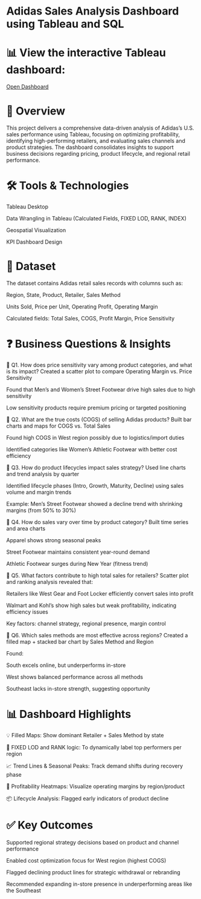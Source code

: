 
# Adidas Sales Analysis Dashboard using Tableau and SQL

# 📊 View the interactive Tableau dashboard:
[Open Dashboard](https://public.tableau.com/app/profile/akanksha.jondhale/viz/AdidasSalesAnalysis_17497079527430/Sales_Dashboard)

# 📌 Overview
This project delivers a comprehensive data-driven analysis of Adidas’s U.S. sales performance using Tableau, focusing on optimizing profitability, identifying high-performing retailers, and evaluating sales channels and product strategies. The dashboard consolidates insights to support business decisions regarding pricing, product lifecycle, and regional retail performance.

# 🛠️ Tools & Technologies
Tableau Desktop

Data Wrangling in Tableau (Calculated Fields, FIXED LOD, RANK, INDEX)

Geospatial Visualization

KPI Dashboard Design

# 📂 Dataset
The dataset contains Adidas retail sales records with columns such as:

Region, State, Product, Retailer, Sales Method

Units Sold, Price per Unit, Operating Profit, Operating Margin

Calculated fields: Total Sales, COGS, Profit Margin, Price Sensitivity

# ❓ Business Questions & Insights
🔹 Q1. How does price sensitivity vary among product categories, and what is its impact?
Created a scatter plot to compare Operating Margin vs. Price Sensitivity

Found that Men’s and Women’s Street Footwear drive high sales due to high sensitivity

Low sensitivity products require premium pricing or targeted positioning

🔹 Q2. What are the true costs (COGS) of selling Adidas products?
Built bar charts and maps for COGS vs. Total Sales

Found high COGS in West region possibly due to logistics/import duties

Identified categories like Women’s Athletic Footwear with better cost efficiency

🔹 Q3. How do product lifecycles impact sales strategy?
Used line charts and trend analysis by quarter

Identified lifecycle phases (Intro, Growth, Maturity, Decline) using sales volume and margin trends

Example: Men’s Street Footwear showed a decline trend with shrinking margins (from 50% to 30%)

🔹 Q4. How do sales vary over time by product category?
Built time series and area charts

Apparel shows strong seasonal peaks

Street Footwear maintains consistent year-round demand

Athletic Footwear surges during New Year (fitness trend)

🔹 Q5. What factors contribute to high total sales for retailers?
Scatter plot and ranking analysis revealed that:

Retailers like West Gear and Foot Locker efficiently convert sales into profit

Walmart and Kohl’s show high sales but weak profitability, indicating efficiency issues

Key factors: channel strategy, regional presence, margin control

🔹 Q6. Which sales methods are most effective across regions?
Created a filled map + stacked bar chart by Sales Method and Region

Found:

South excels online, but underperforms in-store

West shows balanced performance across all methods

Southeast lacks in-store strength, suggesting opportunity

# 📊 Dashboard Highlights
💡 Filled Maps: Show dominant Retailer + Sales Method by state

🧠 FIXED LOD and RANK logic: To dynamically label top performers per region

📈 Trend Lines & Seasonal Peaks: Track demand shifts during recovery phase

📌 Profitability Heatmaps: Visualize operating margins by region/product

📦 Lifecycle Analysis: Flagged early indicators of product decline

# ✅ Key Outcomes
Supported regional strategy decisions based on product and channel performance

Enabled cost optimization focus for West region (highest COGS)

Flagged declining product lines for strategic withdrawal or rebranding

Recommended expanding in-store presence in underperforming areas like the Southeast

